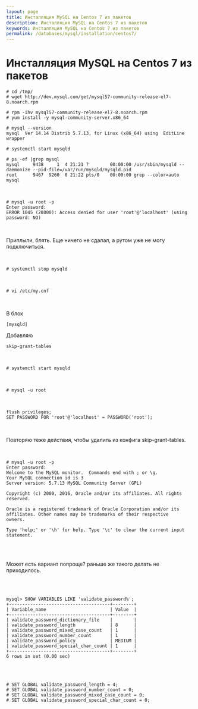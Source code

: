 ```yaml
---
layout: page
title: Инсталляция MySQL на Centos 7 из пакетов
description: Инсталляция MySQL на Centos 7 из пакетов
keywords: Инсталляция MySQL на Centos 7 из пакетов
permalink: /databases/mysql/installation/centos7/
---
```


# Инсталляция MySQL на Centos 7 из пакетов

    # cd /tmp/
    # wget http://dev.mysql.com/get/mysql57-community-release-el7-8.noarch.rpm

    # rpm -ihv mysql57-community-release-el7-8.noarch.rpm
    # yum install -y mysql-community-server.x86_64

    # mysql --version
    mysql  Ver 14.14 Distrib 5.7.13, for Linux (x86_64) using  EditLine wrapper

    # systemctl start mysqld

    # ps -ef |grep mysql
    mysql     9438     1  4 21:21 ?        00:00:00 /usr/sbin/mysqld --daemonize --pid-file=/var/run/mysqld/mysqld.pid
    root      9467  9260  0 21:22 pts/0    00:00:00 grep --color=auto mysql

<br/>

    # mysql -u root -p
    Enter password:
    ERROR 1045 (28000): Access denied for user 'root'@'localhost' (using password: NO)

<br/>

Приплыли, блять. Еще ничего не сдалал, а рутом уже не могу подключиться.

<br/>

    # systemctl stop mysqld

<br/>

    # vi /etc/my.cnf

<br/>

В блок

    [mysqld]

Добавляю

    skip-grant-tables

<br/>

    # systemctl start mysqld

<br/>

    # mysql -u root

<br/>

    flush privileges;
    SET PASSWORD FOR 'root'@'localhost' = PASSWORD('root');

<br/>

Повторяю теже действия, чтобы удалить из конфига skip-grant-tables.

<br/>

    # mysql -u root -p
    Enter password:
    Welcome to the MySQL monitor.  Commands end with ; or \g.
    Your MySQL connection id is 3
    Server version: 5.7.13 MySQL Community Server (GPL)

    Copyright (c) 2000, 2016, Oracle and/or its affiliates. All rights reserved.

    Oracle is a registered trademark of Oracle Corporation and/or its
    affiliates. Other names may be trademarks of their respective
    owners.

    Type 'help;' or '\h' for help. Type '\c' to clear the current input statement.

<br/><br/>

Может есть вариант попроще? раньше же такого делать не приходилось.

<br/><br/>

    mysql> SHOW VARIABLES LIKE 'validate_password%';
    +--------------------------------------+--------+
    | Variable_name                        | Value  |
    +--------------------------------------+--------+
    | validate_password_dictionary_file    |        |
    | validate_password_length             | 8      |
    | validate_password_mixed_case_count   | 1      |
    | validate_password_number_count       | 1      |
    | validate_password_policy             | MEDIUM |
    | validate_password_special_char_count | 1      |
    +--------------------------------------+--------+
    6 rows in set (0.00 sec)

<br/><br/>

    # SET GLOBAL validate_password_length = 4;
    # SET GLOBAL validate_password_number_count = 0;
    # SET GLOBAL validate_password_mixed_case_count = 0;
    # SET GLOBAL validate_password_special_char_count = 0;
